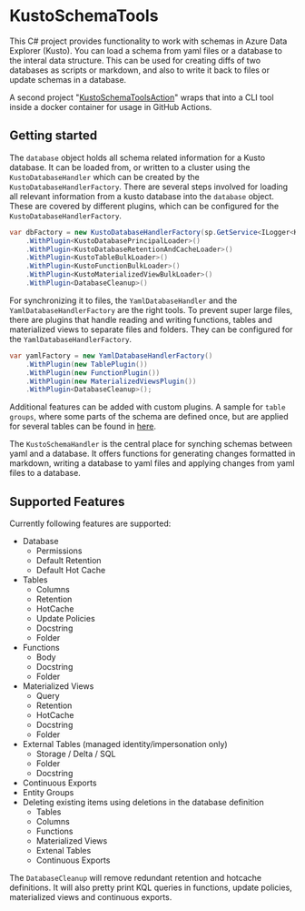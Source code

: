 # KustoSchemaTools

This C# project provides functionality to work with schemas in Azure Data Explorer (Kusto). You can load a schema from yaml files or a database to the interal data structure. This can be used for creating diffs of two databases as scripts or markdown, and also to write it back to files or update schemas in a database.

A second project "[KustoSchemaToolsAction](https://github.com/github/KustoSchemaToolsAction)" wraps that into a CLI tool inside a docker container for usage in GitHub Actions.

## Getting started

The `database` object holds all schema related information for a Kusto database. It can be loaded from, or written to a cluster using the `KustoDatabaseHandler` which can be created by the `KustoDatabaseHandlerFactory`. There are several steps involved for loading all relevant information from a kusto database into the `database` object. These are covered by different plugins, which can be configured for the `KustoDatabaseHandlerFactory`. 

```csharp
var dbFactory = new KustoDatabaseHandlerFactory(sp.GetService<ILogger<KustoDatabaseHandler>>())
    .WithPlugin<KustoDatabasePrincipalLoader>()
    .WithPlugin<KustoDatabaseRetentionAndCacheLoader>()
    .WithPlugin<KustoTableBulkLoader>()
    .WithPlugin<KustoFunctionBulkLoader>()
    .WithPlugin<KustoMaterializedViewBulkLoader>()
    .WithPlugin<DatabaseCleanup>()
```



 For synchronizing it to files, the `YamlDatabaseHandler` and the `YamlDatabaseHandlerFactory` are the right tools. To prevent super large files, there are plugins that handle reading and writing functions, tables and materialized views to separate files and folders. They can be configured for the `YamlDatabaseHandlerFactory`.

```csharp
var yamlFactory = new YamlDatabaseHandlerFactory()
    .WithPlugin(new TablePlugin())
    .WithPlugin(new FunctionPlugin())
    .WithPlugin(new MaterializedViewsPlugin())
    .WithPlugin<DatabaseCleanup>();
```

Additional features can be added with custom plugins. A sample for `table groups`, where some parts of the schema are defined once, but are applied for several tables can be found in [here](https://github.com/github/KustoSchemaToolsAction/blob/main/KustoSchemaCLI/Plugins/TableGroupPlugin.cs).

The `KustoSchemaHandler` is the central place for synching schemas between yaml and a database. It offers functions for generating changes formatted in markdown, writing a database to yaml files and applying changes from yaml files to a database.

## Supported Features

Currently following features are supported:

* Database
    * Permissions
    * Default Retention
    * Default Hot Cache
* Tables
    * Columns
    * Retention
    * HotCache
    * Update Policies
    * Docstring
    * Folder
* Functions
    * Body
    * Docstring
    * Folder
* Materialized Views
    * Query
    * Retention
    * HotCache
    * Docstring
    * Folder
* External Tables (managed identity/impersonation only)
    * Storage / Delta / SQL
    * Folder
    * Docstring
* Continuous Exports
* Entity Groups
* Deleting existing items using deletions in the database definition
    * Tables
    * Columns
    * Functions
    * Materialized Views
    * Extenal Tables
    * Continuous Exports

The `DatabaseCleanup` will remove redundant retention and hotcache definitions. It will also pretty print KQL queries in functions, update policies, materialized views and continuous exports.
